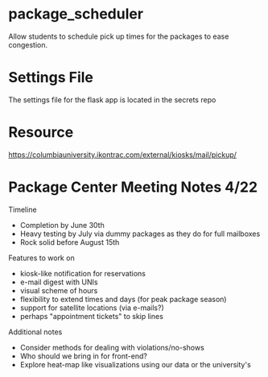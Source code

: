 package_scheduler
=================

Allow students to schedule pick up times for the packages to ease congestion.


Settings File
===========
The settings file for the flask app is located in the secrets repo


Resource
===========
https://columbiauniversity.ikontrac.com/external/kiosks/mail/pickup/

Package Center Meeting Notes 4/22
=============

Timeline

* Completion by June 30th
* Heavy testing by July via dummy packages as they do for full mailboxes
* Rock solid before August 15th

Features to work on

* kiosk-like notification for reservations
* e-mail digest with UNIs
* visual scheme of hours
* flexibility to extend times and days (for peak package season)
* support for satellite locations (via e-mails?)
* perhaps "appointment tickets" to skip lines

Additional notes

* Consider methods for dealing with violations/no-shows
* Who should we bring in for front-end?
* Explore heat-map like visualizations using our data or the university's